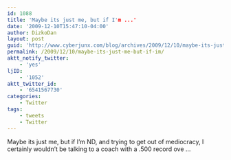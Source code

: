 ```yaml
---
id: 1088
title: 'Maybe its just me, but if I'm ...'
date: '2009-12-10T15:47:10-04:00'
author: DizkoDan
layout: post
guid: 'http://www.cyberjunx.com/blog/archives/2009/12/10/maybe-its-just-me-but-if-im/'
permalink: /2009/12/10/maybe-its-just-me-but-if-im/
aktt_notify_twitter:
    - 'yes'
ljID:
    - '1052'
aktt_twitter_id:
    - '6541567730'
categories:
    - Twitter
tags:
    - tweets
    - Twitter
---
```


Maybe its just me, but if I’m ND, and trying to get out of mediocracy, I certainly wouldn’t be talking to a coach with a .500 record ove …